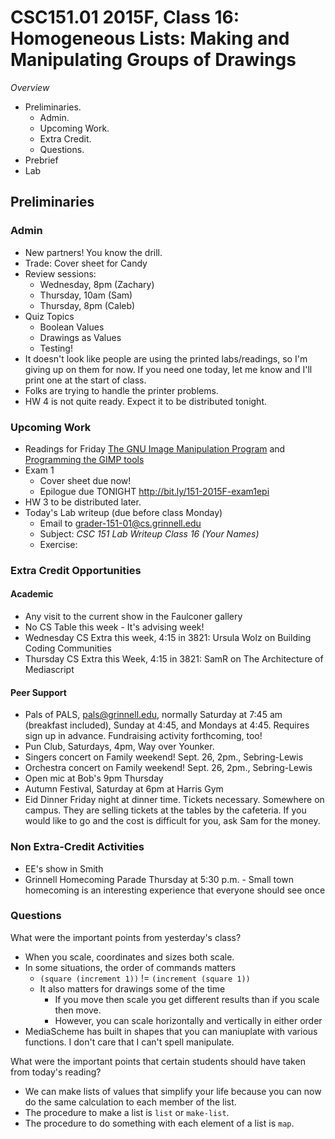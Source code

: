 CSC151.01 2015F, Class 16: Homogeneous Lists: Making and Manipulating Groups of Drawings 
=========================================================================================

_Overview_

* Preliminaries.
    * Admin.
    * Upcoming Work.
    * Extra Credit.
    * Questions.
* Prebrief
* Lab

Preliminaries
-------------

### Admin

* New partners!  You know the drill.
* Trade: Cover sheet for Candy
* Review sessions:
    * Wednesday, 8pm (Zachary)
    * Thursday, 10am (Sam)
    * Thursday, 8pm (Caleb)
* Quiz Topics
    * Boolean Values
    * Drawings as Values
    * Testing!
* It doesn't look like people are using the printed labs/readings, so I'm
  giving up on them for now.  If you need one today, let me know and I'll
  print one at the start of class.
* Folks are trying to handle the printer problems.
* HW 4 is not quite ready.  Expect it to be distributed tonight.

### Upcoming Work

* Readings for Friday
  [The GNU Image Manipulation Program](../readings/gimp-reading.html) and
  [Programming the GIMP tools](../readings/gimp-tools-reading.html)
* Exam 1
    * Cover sheet due now!
    * Epilogue due TONIGHT <http://bit.ly/151-2015F-exam1epi>
* HW 3 to be distributed later.
* Today's Lab writeup (due before class Monday)
    * Email to <grader-151-01@cs.grinnell.edu> 
    * Subject: _CSC 151 Lab Writeup Class 16 (Your Names)_
    * Exercise: 

### Extra Credit Opportunities

#### Academic

* Any visit to the current show in the Faulconer gallery
* No CS Table this week - It's advising week!
* Wednesday CS Extra this week, 4:15 in 3821: Ursula Wolz on Building
  Coding Communities
* Thursday CS Extra this Week, 4:15 in 3821: SamR on The Architecture of
  Mediascript

#### Peer Support

* Pals of PALS, pals@grinnell.edu, normally Saturday at 7:45 am (breakfast
  included), Sunday at 4:45, and Mondays at 4:45.  Requires sign up in 
  advance.  Fundraising activity forthcoming, too!
* Pun Club, Saturdays, 4pm, Way over Younker.
* Singers concert on Family weekend!  Sept. 26, 2pm., Sebring-Lewis
* Orchestra concert on Family weekend!  Sept. 26, 2pm., Sebring-Lewis
* Open mic at Bob's 9pm Thursday
* Autumn Festival, Saturday at 6pm at Harris Gym
* Eid Dinner Friday night at dinner time.  Tickets necessary.
  Somewhere on campus.  They are selling tickets at the tables by
  the cafeteria.  If you would like to go and the cost is difficult
  for you, ask Sam for the money.

### Non Extra-Credit Activities

* EE's show in Smith
* Grinnell Homecoming Parade Thursday at 5:30 p.m. - Small town homecoming
  is an interesting experience that everyone should see once

### Questions

What were the important points from yesterday's class?

* When you scale, coordinates and sizes both scale.
* In some situations, the order of commands matters
    * `(square (increment 1))` != `(increment (square 1))`
    * It also matters for drawings some of the time
         * If you move then scale you get different results than if you
           scale then move.
         * However, you can scale horizontally and vertically in either order
* MediaScheme has built in shapes that you can maniuplate with various
  functions.  I don't care that I can't spell manipulate.

What were the important points that certain students should have taken
from today's reading?

* We can make lists of values that simplify your life because you can
  now do the same calculation to each member of the list.
* The procedure to make a list is `list` or `make-list`.
* The procedure to do something with each element of a list is `map`.
